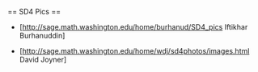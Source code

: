 == SD4 Pics ==

* [http://sage.math.washington.edu/home/burhanud/SD4_pics Iftikhar Burhanuddin] 

* [http://sage.math.washington.edu/home/wdj/sd4photos/images.html David Joyner]
